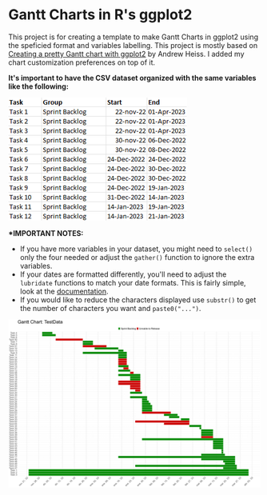 # Gantt Charts in R's ggplot2

This project is for creating a template to make Gantt Charts in ggplot2 using the speficied format and variables labelling. This project is mostly based on [Creating a pretty Gantt chart with ggplot2](https://stats.andrewheiss.com/misc/gantt.html) by Andrew Heiss. I added my chart customization preferences on top of it.

__It's important to have the CSV dataset organized with the same variables like the following:__

![Example](example_datasource.png)

__*IMPORTANT NOTES:__
+ If you have more variables in your dataset, you might need to `select()` only the four needed or adjust the `gather()` function to ignore the extra variables. 
+ If your dates are formatted differently, you'll need to adjust the `lubridate` functions to match your date formats. This is fairly simple, look at the [documentation](https://lubridate.tidyverse.org/reference/ymd.html).
+ If you would like to reduce the characters displayed use `substr()` to get the number of characters you want and `paste0("...")`.

![Gantt Chart Example](timeline_TestData.png)

